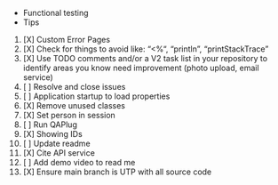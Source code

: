 - Functional testing
- Tips

1. [X] Custom Error Pages
2. [X] Check for things to avoid like: “&lt;%“, “println”, “printStackTrace”
3. [X] Use TODO comments and\/or a V2 task list in your repository to identify areas you know need improvement (photo upload, email service)
4. [ ] Resolve and close issues
5. [ ] Application startup to load properties
6. [X] Remove unused classes
7. [X] Set person in session
8. [ ] Run QAPlug
9. [X] Showing IDs
10. [ ] Update readme
11. [X] Cite API service
12. [ ] Add demo video to read me
13. [X] Ensure main branch is UTP with all source code
